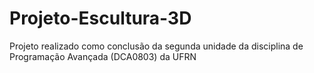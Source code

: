 # Projeto-Escultura-3D
Projeto realizado como conclusão da segunda unidade da disciplina de Programação Avançada (DCA0803) da UFRN
